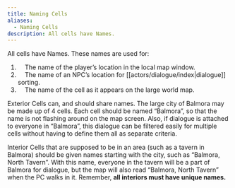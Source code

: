 ```yaml
---
title: Naming Cells
aliases:
  - Naming Cells
description: All cells have Names.
---
```

All cells have Names. These names are used for:

1. &nbsp; &nbsp; The name of the player’s location in the local map window.
2. &nbsp; &nbsp; The name of an NPC’s location for [[actors/dialogue/index|dialogue]] sorting.
3. &nbsp; &nbsp; The name of the cell as it appears on the large world map.

Exterior Cells can, and should share names. The large city of Balmora may be made up of 4 cells. Each cell should be named “Balmora”, so that the name is not flashing around on the map screen. Also, if dialogue is attached to everyone in “Balmora”, this dialogue can be filtered easily for multiple cells without having to define them all as separate criteria.

Interior Cells that are supposed to be in an area (such as a tavern in Balmora) should be given names starting with the city, such as “Balmora, North Tavern”. With this name, everyone in the tavern will be a part of Balmora for dialogue, but the map will also read “Balmora, North Tavern” when the PC walks in it. Remember, **all interiors must have unique names.**
